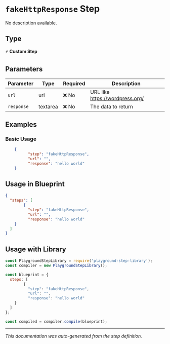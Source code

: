 # `fakeHttpResponse` Step

No description available.

## Type
⚡ **Custom Step**

## Parameters

| Parameter | Type | Required | Description |
|-----------|------|----------|-------------|
| `url` | url | ❌ No | URL like https://wordpress.org/ |
| `response` | textarea | ❌ No | The data to return |


## Examples

### Basic Usage
```json
    {
          "step": "fakeHttpResponse",
          "url": "",
          "response": "hello world"
    }
```

## Usage in Blueprint

```json
{
  "steps": [
        {
          "step": "fakeHttpResponse",
          "url": "",
          "response": "hello world"
    }
  ]
}
```

## Usage with Library

```javascript
const PlaygroundStepLibrary = require('playground-step-library');
const compiler = new PlaygroundStepLibrary();

const blueprint = {
  steps: [
        {
          "step": "fakeHttpResponse",
          "url": "",
          "response": "hello world"
    }
  ]
};

const compiled = compiler.compile(blueprint);
```

---

*This documentation was auto-generated from the step definition.*
